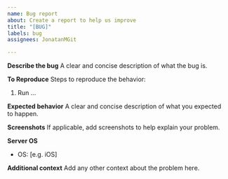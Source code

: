 ```yaml
---
name: Bug report
about: Create a report to help us improve
title: "[BUG]"
labels: bug
assignees: JonatanMGit

---
```


**Describe the bug**
A clear and concise description of what the bug is.

**To Reproduce**
Steps to reproduce the behavior:
1. Run ...

**Expected behavior**
A clear and concise description of what you expected to happen.

**Screenshots**
If applicable, add screenshots to help explain your problem.

**Server OS**
 - OS: [e.g. iOS]

**Additional context**
Add any other context about the problem here.
